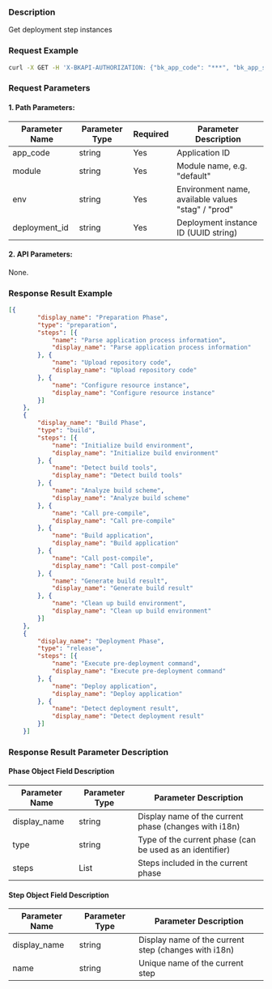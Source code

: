 ### Description
Get deployment step instances

### Request Example
```bash
curl -X GET -H 'X-BKAPI-AUTHORIZATION: {"bk_app_code": "***", "bk_app_secret": "***", "access_token": "***"}' http://bkapi.example.com/api/bkpaas3/prod/bkapps/applications/{app_code}/modules/{module}/envs/{env}/get_deploy_phases/{deployment_id}/
```

### Request Parameters

#### 1. Path Parameters:

|   Parameter Name   |    Parameter Type  |  Required  |     Parameter Description     |
| ------------ | ------------ | ------ | ---------------- |
|   app_code   |   string     |   Yes   |  Application ID    |
|   module |   string     |   Yes   |  Module name, e.g. "default" |
|   env | string |  Yes | Environment name, available values "stag" / "prod" |
|   deployment_id | string |  Yes | Deployment instance ID (UUID string) |

#### 2. API Parameters:
None.

### Response Result Example
```json
[{
        "display_name": "Preparation Phase",
        "type": "preparation",
        "steps": [{
            "name": "Parse application process information",
            "display_name": "Parse application process information"
        }, {
            "name": "Upload repository code",
            "display_name": "Upload repository code"
        }, {
            "name": "Configure resource instance",
            "display_name": "Configure resource instance"
        }]
    },
    {
        "display_name": "Build Phase",
        "type": "build",
        "steps": [{
            "name": "Initialize build environment",
            "display_name": "Initialize build environment"
        }, {
            "name": "Detect build tools",
            "display_name": "Detect build tools"
        }, {
            "name": "Analyze build scheme",
            "display_name": "Analyze build scheme"
        }, {
            "name": "Call pre-compile",
            "display_name": "Call pre-compile"
        }, {
            "name": "Build application",
            "display_name": "Build application"
        }, {
            "name": "Call post-compile",
            "display_name": "Call post-compile"
        }, {
            "name": "Generate build result",
            "display_name": "Generate build result"
        }, {
            "name": "Clean up build environment",
            "display_name": "Clean up build environment"
        }]
    },
    {
        "display_name": "Deployment Phase",
        "type": "release",
        "steps": [{
            "name": "Execute pre-deployment command",
            "display_name": "Execute pre-deployment command"
        }, {
            "name": "Deploy application",
            "display_name": "Deploy application"
        }, {
            "name": "Detect deployment result",
            "display_name": "Detect deployment result"
        }]
    }]
```

### Response Result Parameter Description

#### Phase Object Field Description
|   Parameter Name   |    Parameter Type  |     Parameter Description     |
|--------------------|--------------------|-------------------------------|
| display_name | string | Display name of the current phase (changes with i18n) |
| type | string | Type of the current phase (can be used as an identifier) |
| steps | List | Steps included in the current phase |

#### Step Object Field Description
|   Parameter Name   |    Parameter Type  |     Parameter Description     |
|--------------------|--------------------|-------------------------------|
| display_name | string | Display name of the current step (changes with i18n) |
| name | string | Unique name of the current step |